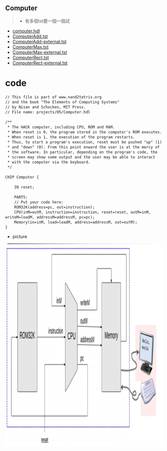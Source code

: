 ## Computer
>* 有多個tst要一個一個試
* [computer.hdl](https://github.com/Yongsin0/co109a/blob/master/05/Computer.hdl)
* [ComputerAdd.tst](https://github.com/Yongsin0/co109a/blob/master/05/ComputerAdd.tst)
* [ComputerAdd-external.tst](https://github.com/Yongsin0/co109a/blob/master/05/ComputerAdd-external.tst)
* [ComputerMax.tst](https://github.com/Yongsin0/co109a/blob/master/05/ComputerMax.tst)
* [ComputerMax-external.tst](https://github.com/Yongsin0/co109a/blob/master/05/ComputerMax-external.tst)
* [ComputerRect.tst](https://github.com/Yongsin0/co109a/blob/master/05/ComputerRect.tst)
* [ComputerRect-external.tst](https://github.com/Yongsin0/co109a/blob/master/05/ComputerRect-external.tst)

# code
```
// This file is part of www.nand2tetris.org
// and the book "The Elements of Computing Systems"
// by Nisan and Schocken, MIT Press.
// File name: projects/05/Computer.hdl

/**
 * The HACK computer, including CPU, ROM and RAM.
 * When reset is 0, the program stored in the computer's ROM executes.
 * When reset is 1, the execution of the program restarts. 
 * Thus, to start a program's execution, reset must be pushed "up" (1)
 * and "down" (0). From this point onward the user is at the mercy of 
 * the software. In particular, depending on the program's code, the 
 * screen may show some output and the user may be able to interact 
 * with the computer via the keyboard.
 */

CHIP Computer {

    IN reset;

    PARTS:
    // Put your code here:
    ROM32K(address=pc, out=instruction);
    CPU(inM=outM, instruction=instruction, reset=reset, outM=inM, writeM=loadM, addressM=addressM, pc=pc);
    Memory(in=inM, load=loadM, address=addressM, out=outM);
}
```
* picture
<img src="img/Computer.jpg" width="1000" height="650">
